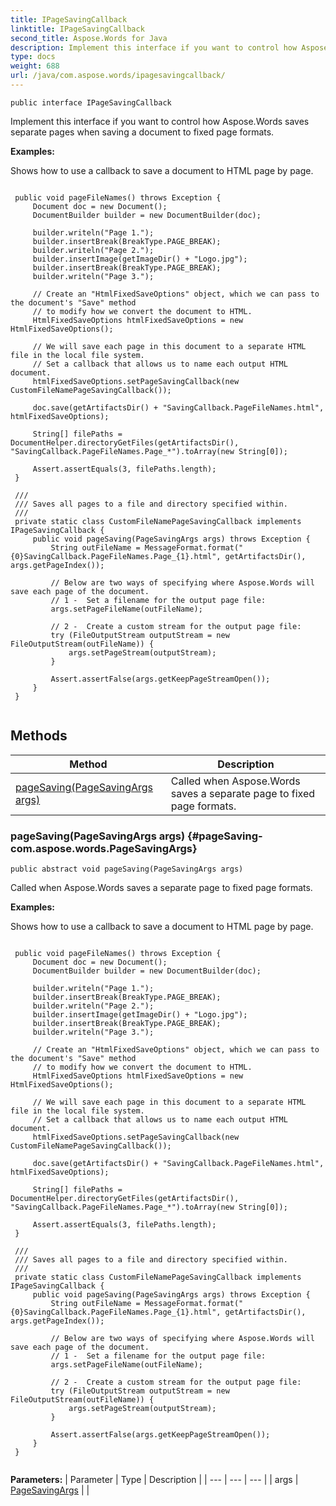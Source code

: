 ```yaml
---
title: IPageSavingCallback
linktitle: IPageSavingCallback
second_title: Aspose.Words for Java
description: Implement this interface if you want to control how Aspose.Words saves separate pages when saving a document to fixed page formats in Java.
type: docs
weight: 688
url: /java/com.aspose.words/ipagesavingcallback/
---
```

```
public interface IPageSavingCallback
```

Implement this interface if you want to control how Aspose.Words saves separate pages when saving a document to fixed page formats.

 **Examples:** 

Shows how to use a callback to save a document to HTML page by page.

```

 public void pageFileNames() throws Exception {
     Document doc = new Document();
     DocumentBuilder builder = new DocumentBuilder(doc);

     builder.writeln("Page 1.");
     builder.insertBreak(BreakType.PAGE_BREAK);
     builder.writeln("Page 2.");
     builder.insertImage(getImageDir() + "Logo.jpg");
     builder.insertBreak(BreakType.PAGE_BREAK);
     builder.writeln("Page 3.");

     // Create an "HtmlFixedSaveOptions" object, which we can pass to the document's "Save" method
     // to modify how we convert the document to HTML.
     HtmlFixedSaveOptions htmlFixedSaveOptions = new HtmlFixedSaveOptions();

     // We will save each page in this document to a separate HTML file in the local file system.
     // Set a callback that allows us to name each output HTML document.
     htmlFixedSaveOptions.setPageSavingCallback(new CustomFileNamePageSavingCallback());

     doc.save(getArtifactsDir() + "SavingCallback.PageFileNames.html", htmlFixedSaveOptions);

     String[] filePaths = DocumentHelper.directoryGetFiles(getArtifactsDir(), "SavingCallback.PageFileNames.Page_*").toArray(new String[0]);

     Assert.assertEquals(3, filePaths.length);
 }

 /// 
 /// Saves all pages to a file and directory specified within.
 /// 
 private static class CustomFileNamePageSavingCallback implements IPageSavingCallback {
     public void pageSaving(PageSavingArgs args) throws Exception {
         String outFileName = MessageFormat.format("{0}SavingCallback.PageFileNames.Page_{1}.html", getArtifactsDir(), args.getPageIndex());

         // Below are two ways of specifying where Aspose.Words will save each page of the document.
         // 1 -  Set a filename for the output page file:
         args.setPageFileName(outFileName);

         // 2 -  Create a custom stream for the output page file:
         try (FileOutputStream outputStream = new FileOutputStream(outFileName)) {
             args.setPageStream(outputStream);
         }

         Assert.assertFalse(args.getKeepPageStreamOpen());
     }
 }
 
```
## Methods

| Method | Description |
| --- | --- |
| [pageSaving(PageSavingArgs args)](#pageSaving-com.aspose.words.PageSavingArgs) | Called when Aspose.Words saves a separate page to fixed page formats. |
### pageSaving(PageSavingArgs args) {#pageSaving-com.aspose.words.PageSavingArgs}
```
public abstract void pageSaving(PageSavingArgs args)
```


Called when Aspose.Words saves a separate page to fixed page formats.

 **Examples:** 

Shows how to use a callback to save a document to HTML page by page.

```

 public void pageFileNames() throws Exception {
     Document doc = new Document();
     DocumentBuilder builder = new DocumentBuilder(doc);

     builder.writeln("Page 1.");
     builder.insertBreak(BreakType.PAGE_BREAK);
     builder.writeln("Page 2.");
     builder.insertImage(getImageDir() + "Logo.jpg");
     builder.insertBreak(BreakType.PAGE_BREAK);
     builder.writeln("Page 3.");

     // Create an "HtmlFixedSaveOptions" object, which we can pass to the document's "Save" method
     // to modify how we convert the document to HTML.
     HtmlFixedSaveOptions htmlFixedSaveOptions = new HtmlFixedSaveOptions();

     // We will save each page in this document to a separate HTML file in the local file system.
     // Set a callback that allows us to name each output HTML document.
     htmlFixedSaveOptions.setPageSavingCallback(new CustomFileNamePageSavingCallback());

     doc.save(getArtifactsDir() + "SavingCallback.PageFileNames.html", htmlFixedSaveOptions);

     String[] filePaths = DocumentHelper.directoryGetFiles(getArtifactsDir(), "SavingCallback.PageFileNames.Page_*").toArray(new String[0]);

     Assert.assertEquals(3, filePaths.length);
 }

 /// 
 /// Saves all pages to a file and directory specified within.
 /// 
 private static class CustomFileNamePageSavingCallback implements IPageSavingCallback {
     public void pageSaving(PageSavingArgs args) throws Exception {
         String outFileName = MessageFormat.format("{0}SavingCallback.PageFileNames.Page_{1}.html", getArtifactsDir(), args.getPageIndex());

         // Below are two ways of specifying where Aspose.Words will save each page of the document.
         // 1 -  Set a filename for the output page file:
         args.setPageFileName(outFileName);

         // 2 -  Create a custom stream for the output page file:
         try (FileOutputStream outputStream = new FileOutputStream(outFileName)) {
             args.setPageStream(outputStream);
         }

         Assert.assertFalse(args.getKeepPageStreamOpen());
     }
 }
 
```

**Parameters:**
| Parameter | Type | Description |
| --- | --- | --- |
| args | [PageSavingArgs](../../com.aspose.words/pagesavingargs/) |  |

